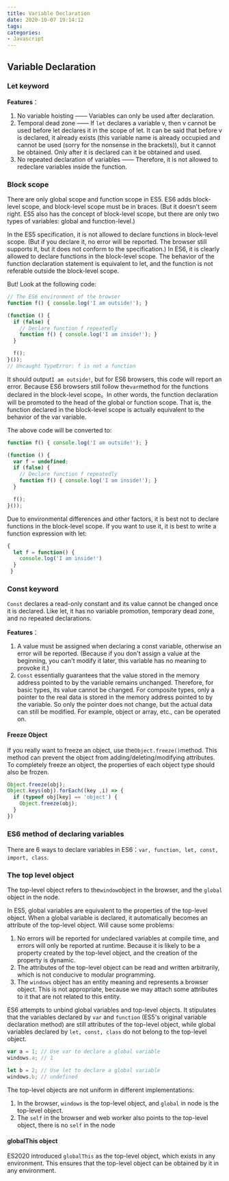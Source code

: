 ```yaml
---
title: Variable Declaration
date: 2020-10-07 19:14:12
tags:
categories: 
- Javascript
---
```




## Variable Declaration

### Let keyword

**Features**：

1. No variable hoisting —— Variables can only be used after declaration.
2. Temporal dead zone —— If `let` declares a variable v, then v cannot be used before let declares it in the scope of let. It can be said that before v is declared, it already exists (this variable name is already occupied and cannot be used (sorry for the nonsense in the brackets)), but it cannot be obtained. Only after it is declared can it be obtained and used.
3. No repeated declaration of variables —— Therefore, it is not allowed to redeclare variables inside the function.



### Block scope

There are only global scope and function scope in ES5. ES6 adds block-level scope, and block-level scope must be in braces. (But it doesn't seem right. ES5 also has the concept of block-level scope, but there are only two types of variables: global and function-level.)

In the ES5 specification, it is not allowed to declare functions in block-level scope. (But if you declare it, no error will be reported. The browser still supports it, but it does not conform to the specification.) In ES6, it is clearly allowed to declare functions in the block-level scope. The behavior of the function declaration statement is equivalent to let, and the function is not referable outside the block-level scope.

But! Look at the following code:

```javascript
// The ES6 environment of the browser
function f() { console.log('I am outside!'); }

(function () {
  if (false) {
    // Declare function f repeatedly
    function f() { console.log('I am inside!'); }
  }

  f();
}());
// Uncaught TypeError: f is not a function
```

It should output`I am outside!`, but for ES6 browsers, this code will report an error. Because ES6 browsers still follow the`var`method for the functions declared in the block-level scope。In other words, the function declaration will be promoted to the head of the global or function scope. That is, the function declared in the block-level scope is actually equivalent to the behavior of the var variable.

The above code will be converted to:

```javascript
function f() { console.log('I am outside!'); }

(function () {
  var f = undefined;
  if (false) {
    // Declare function f repeatedly
    function f() { console.log('I am inside!'); }
  }

  f();
}());
```

Due to environmental differences and other factors, it is best not to declare functions in the block-level scope. If you want to use it, it is best to write a function expression with let:

```javascript
{
  let f = function() {
    console.log('I am inside!')
  }
 }
```





### Const keyword

`Const` declares a read-only constant and its value cannot be changed once it is declared. Like let, it has no variable promotion, temporary dead zone, and no repeated declarations.

**Features**：

1. A value must be assigned when declaring a const variable, otherwise an error will be reported. (Because if you don't assign a value at the beginning, you can't modify it later, this variable has no meaning to provoke it.)
2. `Const` essentially guarantees that the value stored in the memory address pointed to by the variable remains unchanged. Therefore, for basic types, its value cannot be changed. For composite types, only a pointer to the real data is stored in the memory address pointed to by the variable. So only the pointer does not change, but the actual data can still be modified. For example, object or array, etc., can be operated on.



#### Freeze Object

If you really want to freeze an object, use the`Object.freeze()`method. This method can prevent the object from adding/deleting/modifying attributes. To completely freeze an object, the properties of each object type should also be frozen.

```javascript
Object.freeze(obj);
Object.keys(obj).forEach((key ,i) => {
  if (typeof obj[key] == 'object') {
    Object.freeze(obj);
  }
})
```





### ES6 method of declaring variables

There are 6 ways to declare variables in ES6：`var, function, let, const, import, class`.





### The top level object

The top-level object refers to the`window`object in the browser, and the `global` object in the node.

In ES5, global variables are equivalent to the properties of the top-level object. When a global variable is declared, it automatically becomes an attribute of the top-level object. Will cause some problems:

1. No errors will be reported for undeclared variables at compile time, and errors will only be reported at runtime. Because it is likely to be a property created by the top-level object, and the creation of the property is dynamic.
2. The attributes of the top-level object can be read and written arbitrarily, which is not conducive to modular programming.
3. The `windows` object has an entity meaning and represents a browser object. This is not appropriate, because we may attach some attributes to it that are not related to this entity.



ES6 attempts to unbind global variables and top-level objects. It stipulates that the variables declared by `var` and `function` (ES5's original variable declaration method) are still attributes of the top-level object, while global variables declared by `let, const, class` do not belong to the top-level object.



```javascript
var a = 1; // Use var to declare a global variable
windows.a; // 1

let b = 2; // Use let to declare a global variable
windows.b; // undefined
```



The top-level objects are not uniform in different implementations:

1. In the browser, `windows` is the top-level object, and `global` in node is the top-level object.
2. The `self` in the browser and web worker also points to the top-level object, there is no `self` in the node



#### globalThis object

ES2020 introduced `globalThis` as the top-level object, which exists in any environment. This ensures that the top-level object can be obtained by it in any environment.